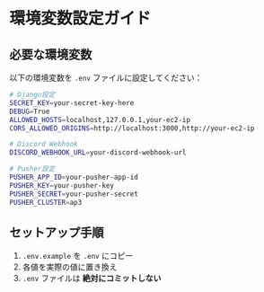 # 環境変数設定ガイド

## 必要な環境変数

以下の環境変数を `.env` ファイルに設定してください：

```bash
# Django設定
SECRET_KEY=your-secret-key-here
DEBUG=True
ALLOWED_HOSTS=localhost,127.0.0.1,your-ec2-ip
CORS_ALLOWED_ORIGINS=http://localhost:3000,http://your-ec2-ip

# Discord Webhook
DISCORD_WEBHOOK_URL=your-discord-webhook-url

# Pusher設定
PUSHER_APP_ID=your-pusher-app-id
PUSHER_KEY=your-pusher-key
PUSHER_SECRET=your-pusher-secret
PUSHER_CLUSTER=ap3
```

## セットアップ手順

1. `.env.example` を `.env` にコピー
2. 各値を実際の値に置き換え
3. `.env` ファイルは **絶対にコミットしない**